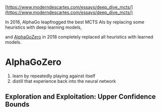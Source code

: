 [https://www.moderndescartes.com/essays/deep_dive_mcts/](https://www.moderndescartes.com/essays/deep_dive_mcts/)

In 2016, AlphaGo leapfrogged the best MCTS AIs by replacing some heuristics with deep learning models,

and [AlphaGoZero](https://deepmind.com/blog/alphago-zero-learning-scratch/) in 2018 completely replaced all heuristics with learned models.

# AlphaGoZero

1. learn by repeatedly playing against itself
2. distill that experience back into the neural network

## Exploration and Exploitation: Upper Confidence Bounds